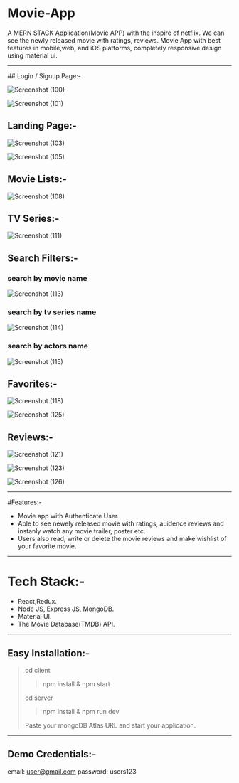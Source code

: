 # Movie-App
A MERN STACK Application(Movie APP) with the inspire of netflix. We can see the newly released movie with ratings, reviews. Movie App with best features in mobile,web, and iOS platforms, completely responsive design using material ui.   
<hr>
## Login / Signup Page:-

![Screenshot (100)](https://user-images.githubusercontent.com/105549298/209826091-fe3aefb6-706f-4e80-93fc-1d96ecb4bbdf.png)

![Screenshot (101)](https://user-images.githubusercontent.com/105549298/209826135-3eb93168-6589-431e-a1e5-b519b5989f8c.png)

## Landing Page:-

![Screenshot (103)](https://user-images.githubusercontent.com/105549298/209826198-5c384448-312c-4492-9ea5-b0f02a512cda.png)

![Screenshot (105)](https://user-images.githubusercontent.com/105549298/209826578-64fd7591-0db0-47b8-8584-563de11bc4a7.png)

## Movie Lists:-

![Screenshot (108)](https://user-images.githubusercontent.com/105549298/209826516-8a75c5b6-6348-443b-b8b4-66477e1ffd10.png)

## TV Series:-

![Screenshot (111)](https://user-images.githubusercontent.com/105549298/209827068-fef97f8f-cbe5-4086-8004-1acc6e6309c5.png)

## Search Filters:-

### search by movie name

![Screenshot (113)](https://user-images.githubusercontent.com/105549298/209827310-d04242a8-feb6-4a3e-aeb0-afe1ef1017b2.png)

### search by tv series name

![Screenshot (114)](https://user-images.githubusercontent.com/105549298/209827327-facd7443-bb29-4a75-a205-63719ce6caa1.png)

### search by actors name

![Screenshot (115)](https://user-images.githubusercontent.com/105549298/209827348-b275bd7f-445e-4f3a-9dc1-3a67ea5685c5.png)

## Favorites:-

![Screenshot (118)](https://user-images.githubusercontent.com/105549298/209827674-b38270aa-30ed-4e21-a6ad-b473bfd4d1aa.png)

![Screenshot (125)](https://user-images.githubusercontent.com/105549298/209827701-8109d273-173f-45d0-be8c-822bb5816972.png)

## Reviews:-

![Screenshot (121)](https://user-images.githubusercontent.com/105549298/209828210-eeb7c783-a066-4f91-b42b-d35ff8150573.png)

![Screenshot (123)](https://user-images.githubusercontent.com/105549298/209828432-3be77313-5a8a-45a0-8801-8baebaf45d21.png)

![Screenshot (126)](https://user-images.githubusercontent.com/105549298/209828443-65823365-b84a-4aa2-b1a8-9afc9e963b09.png)

<hr>

#Features:-
* Movie app with Authenticate User.
* Able to see newely released movie with ratings, auidence reviews and instanly watch any movie trailer, poster etc.
* Users also read, write or delete the movie reviews and make wishlist of your favorite movie.

<hr>

# Tech Stack:-
* React,Redux.
* Node JS, Express JS, MongoDB.
* Material UI.
* The Movie Database(TMDB) API.

<hr>

## Easy Installation:-
> cd client
> > npm install & npm start
> 
> cd server
> > npm install & npm run dev
> > 
> Paste your mongoDB Atlas URL and start your application.  

<hr>

## Demo Credentials:-
email: user@gmail.com password: users123


